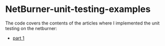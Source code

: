 # NetBurner-unit-testing-examples

The code covers the contents of the articles where I implemented the unit testing on the netburner:
* [part 1](https://dmitofclubs.github.io/2019/03/27/unit-tests-netburner-p1.html)


